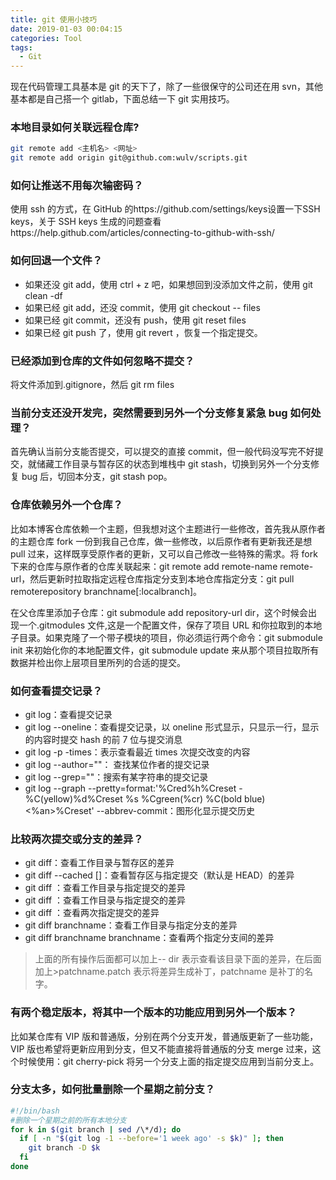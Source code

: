```yaml
---
title: git 使用小技巧
date: 2019-01-03 00:04:15
categories: Tool
tags:
  - Git
---
```


现在代码管理工具基本是 git 的天下了，除了一些很保守的公司还在用 svn，其他基本都是自己搭一个 gitlab，下面总结一下 git 实用技巧。

<!-- more -->

### 本地目录如何关联远程仓库?

```bash
git remote add <主机名> <网址>
git remote add origin git@github.com:wulv/scripts.git
```

### 如何让推送不用每次输密码？

使用 ssh 的方式，在 GitHub 的https://github.com/settings/keys设置一下SSH keys，关于 SSH keys 生成的问题查看https://help.github.com/articles/connecting-to-github-with-ssh/

### 如何回退一个文件？

- 如果还没 git add，使用 ctrl + z 吧，如果想回到没添加文件之前，使用 git clean -df
- 如果已经 git add，还没 commit，使用 git checkout -- files
- 如果已经 git commit，还没有 push，使用 git reset <commit> files
- 如果已经 git push 了，使用 git revert <commit>，恢复一个指定提交。

### 已经添加到仓库的文件如何忽略不提交？

将文件添加到.gitignore，然后 git rm files

### 当前分支还没开发完，突然需要到另外一个分支修复紧急 bug 如何处理？

首先确认当前分支能否提交，可以提交的直接 commit，但一般代码没写完不好提交，就储藏工作目录与暂存区的状态到堆栈中 git stash，切换到另外一个分支修复 bug 后，切回本分支，git stash pop。

### 仓库依赖另外一个仓库？

比如本博客仓库依赖一个主题，但我想对这个主题进行一些修改，首先我从原作者的主题仓库 fork 一份到我自己仓库，做一些修改，以后原作者有更新我还是想 pull 过来，这样既享受原作者的更新，又可以自己修改一些特殊的需求。将 fork 下来的仓库与原作者的仓库关联起来：git remote add remote-name remote-url，然后更新时拉取指定远程仓库指定分支到本地仓库指定分支：git pull remoterepository branchname[:localbranch]。

在父仓库里添加子仓库：git submodule add repository-url dir，这个时候会出现一个.gitmodules 文件,这是一个配置文件，保存了项目 URL 和你拉取到的本地子目录。如果克隆了一个带子模块的项目，你必须运行两个命令：git submodule init 来初始化你的本地配置文件，git submodule update 来从那个项目拉取所有数据并检出你上层项目里所列的合适的提交。

### 如何查看提交记录？

- git log：查看提交记录
- git log --oneline：查看提交记录，以 oneline 形式显示，只显示一行，显示的内容时提交 hash 的前 7 位与提交消息
- git log -p -times：表示查看最近 times 次提交改变的内容
- git log --author="<pattern>"： 查找某位作者的提交记录
- git log --grep="<pattern>"：搜索有某字符串的提交记录
- git log --graph --pretty=format:'%Cred%h%Creset -%C(yellow)%d%Creset %s %Cgreen(%cr) %C(bold blue)<%an>%Creset' --abbrev-commit：图形化显示提交历史

### 比较两次提交或分支的差异？

- git diff：查看工作目录与暂存区的差异
- git diff --cached [<commit>]：查看暂存区与指定提交（默认是 HEAD）的差异
- git diff <commit>：查看工作目录与指定提交的差异
- git diff <commit>：查看工作目录与指定提交的差异
- git diff <commit> <commit>：查看两次指定提交的差异
- git diff branchname：查看工作目录与指定分支的差异
- git diff branchname branchname：查看两个指定分支间的差异

> 上面的所有操作后面都可以加上-- dir 表示查看该目录下面的差异，在后面加上>patchname.patch 表示将差异生成补丁，patchname 是补丁的名字。

### 有两个稳定版本，将其中一个版本的功能应用到另外一个版本？

比如某仓库有 VIP 版和普通版，分别在两个分支开发，普通版更新了一些功能，VIP 版也希望将更新应用到分支，但又不能直接将普通版的分支 merge 过来，这个时候使用：git cherry-pick <commit id>将另一个分支上面的指定提交应用到当前分支上。

### 分支太多，如何批量删除一个星期之前分支？

```bash
#!/bin/bash
#删除一个星期之前的所有本地分支
for k in $(git branch | sed /\*/d); do
  if [ -n "$(git log -1 --before='1 week ago' -s $k)" ]; then
    git branch -D $k
  fi
done
```
